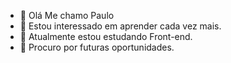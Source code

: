 - 👋 Olá Me chamo Paulo
- 👀 Estou interessado em aprender cada vez mais. 
- 🌱 Atualmente estou estudando Front-end.
- 💞️ Procuro por futuras oportunidades.

<!---
Briven12/Briven12 is a ✨ special ✨ repository because its `README.md` (this file) appears on your GitHub profile.
You can click the Preview link to take a look at your changes.
--->
